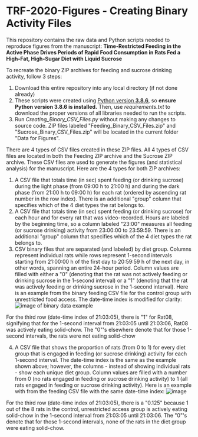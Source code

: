 # TRF-2020-Figures - Creating Binary Activity Files

This repository contains the raw data and Python scripts needed to reproduce figures from the manuscript: **Time-Restricted Feeding in the Active Phase Drives Periods of Rapid Food Consumption in Rats Fed a High-Fat, High-Sugar Diet with Liquid Sucrose**

To recreate the binary ZIP archives for feeding and sucrose drinking activity, follow 3 steps:
1. Download this entire repository into any local directory (if not done already)
2. These scripts were created using [Python version **3.8.6**](https://www.python.org/downloads/release/python-386/), so **ensure Python version 3.8.6 is installed.** Then, use *requirements.txt* to download the proper versions of all libraries needed to run the scripts. 
3. Run *Creating_Binary_CSV_Files.py* without making any changes to source code. ZIP files labeled "Feeding_Binary_CSV_Files.zip" and "Sucrose_Binary_CSV_Files.zip" will be located in the current folder "Data for Figures".

There are 4 types of CSV files created in these ZIP files. All 4 types of CSV files are located in both the Feeding ZIP archive and the Sucrose ZIP archive. These CSV files are used to generate the figures (and statistical analysis) for the manuscript. Here are the 4 types for both ZIP archives:
1. A CSV file that totals time (in sec) spent feeding (or drinking sucrose) during the light phase (from 09:00 h to 21:00 h) and during the dark phase (from 21:00 h to 09:00 h) for each rat (ordered by ascending rat number in the row index). There is an additional "group" column that specifies which of the 4 diet types the rat belongs to.
2. A CSV file that totals time (in sec) spent feeding (or drinking sucrose) for each hour and for every rat that was video-recorded. Hours are labeled by the beginning time, so a column labeled "23:00" measures all feeding (or sucrose drinking) activity from 23:00:00 to 23:59:59. There is an additional "group" column that specifies which of the 4 diet types the rat belongs to.
3. CSV binary files that are separated (and labeled) by diet group. Columns represent individual rats while rows represent 1-second intervals starting from 21:00:00 h of the first day to 20:59:59 h of the next day, in other words, spanning an entire 24-hour period. Column values are filled with either a "0" (denoting that the rat was not actively feeding or drinking sucrose in the 1-second interval) or a "1" (denoting that the rat was actively feeding or drinking sucrose in the 1-second interval). Here is an example from the binary feeding CSV file for the control group with unrestricted food access. The date-time index is modified for clarity:
![image of binary data example](https://user-images.githubusercontent.com/38625335/95988886-8981cb00-0df7-11eb-98f9-fb62b081c32a.png)

For the third row (date-time index of 21:03:05), there is "1" for Rat08, signifying that for the 1-second interval from 21:03:05 until 21:03:06, Rat08 was actively eating solid-chow. The "0"'s elsewhere denote that for those 1-second intervals, the rats were not eating solid-chow

4. A CSV file that shows the proportion of rats (from 0 to 1) for every diet group that is engaged in feeding (or sucrose drinking) activity for each 1-second interval. The date-time index is the same as the example shown above; however, the columns - instead of showing individual rats - show each unique diet group. Column values are filled with a number from 0 (no rats engaged in feeding or sucrose drinking activity) to 1 (all rats engaged in feeding or sucrose drinking activity). Here is an example with from the feeding CSV file with the same date-time index:
![image](https://user-images.githubusercontent.com/38625335/95989935-e762e280-0df8-11eb-8f9d-076de28ba595.png)

For the third row (date-time index of 21:03:05), there is a "0.125" because 1 out of the 8 rats in the control, unrestricted access group is actively eating solid-chow in the 1-second interval from 21:03:05 until 21:03:06. The "0"'s denote that for those 1-second intervals, none of the rats in the diet group were eating solid-chow.


